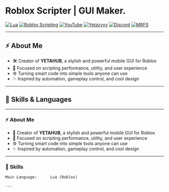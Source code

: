 # Roblox Scripter | GUI Maker.

[![Lua](https://img.shields.io/badge/-LUA-000?style=for-the-badge&logo=lua)]()
[![Roblox Scripting](https://img.shields.io/badge/-ROBLOX%20SCRIPTING-blue?style=for-the-badge)]()
[![YouTube](https://img.shields.io/badge/-YOUTUBE-red?style=for-the-badge&logo=youtube)]()
[![Yetazyyy](https://img.shields.io/badge/-@YETAZYYY-orange?style=for-the-badge)]()
[![Discord](https://img.shields.io/badge/-DISCORD-5865F2?style=for-the-badge&logo=discord)]()
[![MRFS](https://img.shields.io/badge/-MRFS.-6542ff?style=for-the-badge)]()

---

## ⚡ About Me

- 🛠️ Creator of **YETAHUB**, a stylish and powerful mobile GUI for Roblox  
- 🧠 Focused on scripting performance, utility, and user experience  
- ⚙️ Turning smart code into simple tools anyone can use  
- ✨ Inspired by automation, gameplay control, and cool design  

---

## 🧠 Skills & Languages


---

### ⚡ About Me
- 🔧 Creator of **YETAHUB**, a stylish and powerful mobile GUI for Roblox  
- 🧠 Focused on scripting performance, utility, and user experience  
- ⚙️ Turning smart code into simple tools anyone can use  
- ✨ Inspired by automation, gameplay control, and cool design

---

### 🧠 Skills
```txt
Main Language:      Lua (Roblox)

---

